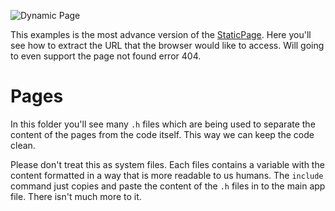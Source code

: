 ![Dynamic Page](https://github.com/davidgatti/IoT-Raw-Sockets-Examples/blob/assets/dynamicPage.gif)

This examples is the most advance version of the [StaticPage](https://github.com/davidgatti/IoT-Raw-Sockets-Examples/tree/master/Examples/WebServer/StaticPage). Here you'll see how to extract the URL that the browser would like to access. Will going to even support the page not found error 404.

# Pages

In this folder you'll see many `.h` files which are being used to separate the content of the pages from the code itself. This way we can keep the code clean.

Please don't treat this as system files. Each files contains a variable with the content formatted in a way that is more readable to us humans. The `include` command just copies and paste the content of the `.h` files in to the main app file. There isn't much more to it.
